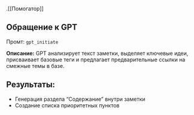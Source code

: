 .[[Помогатор]]
## Обращение к GPT

Промт: `gpt_initiate`

**Описание:**
GPT анализирует текст заметки, выделяет ключевые идеи, присваивает базовые теги и предлагает предварительные ссылки на смежные темы в базе.

## Результаты:

- Генерация раздела “Содержание” внутри заметки
- Создание списка приоритетных пунктов
